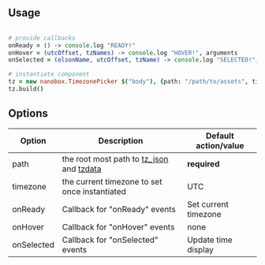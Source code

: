 ## Usage
```coffeescript

# provide callbacks
onReady = () -> console.log "READY!"
onHover = (utcOffset, tzNames) -> console.log "HOVER!", arguments
onSelected = (olsonName, utcOffset, tzName) -> console.log "SELECTED!", arguments

# instantiate component
tz = new nanobox.TimezonePicker $("body"), {path: "/path/to/assets", timezone:"UTC", onReady: onReady, onHover: onHover; onSelected: onSelected}
tz.build()

```

## Options
| Option | Description | Default action/value |
|---|---|---|
| path | the root most path to [tz_json](https://github.com/dosx/timezone-picker#setup) and [tzdata](https://github.com/mde/timezone-js#setup) | **required** |
| timezone | the current timezone to set once instantiated | UTC |
| onReady | Callback for "onReady" events | Set current timezone |
| onHover | Callback for "onHover" events | none
| onSelected | Callback for "onSelected" events | Update time display |

